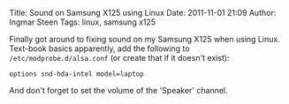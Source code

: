 Title: Sound on Samsung X125 using Linux
Date: 2011-11-01 21:09
Author: Ingmar Steen
Tags: linux, samsung x125

Finally got around to fixing sound on my Samsung X125 when using Linux.
Text-book basics apparently, add the following to
`/etc/modprobe.d/alsa.conf` (or create that if it doesn't exist):

    options snd-hda-intel model=laptop

And don't forget to set the volume of the 'Speaker' channel.
